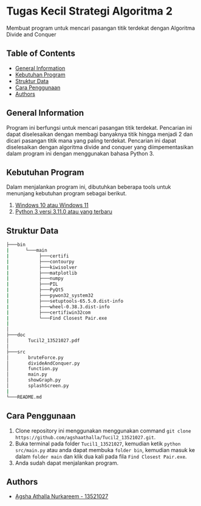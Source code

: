 # Tugas Kecil Strategi Algoritma 2

Membuat program untuk mencari pasangan titik terdekat dengan Algoritma Divide and Conquer

## Table of Contents

* [General Information](#general-information)
* [Kebutuhan Program](#requirement-program)
* [Struktur Data](#struktur-data)
* [Cara Penggunaan](#cara-penggunaan)
* [Authors](#authors)

## General Information

Program ini berfungsi untuk mencari pasangan titik terdekat. Pencarian ini dapat diselesaikan dengan membagi banyaknya titik hingga menjadi 2 dan dicari pasangan titik mana yang paling terdekat. Pencarian ini dapat diselesaikan dengan algoritma divide and conquer yang diimpementasikan dalam program ini dengan menggunakan bahasa Python 3.

## Kebutuhan Program

Dalam menjalankan program ini, dibutuhkan beberapa tools untuk menunjang kebutuhan program sebagai berikut.

1. [Windows 10 atau Windows 11](https://www.microsoft.com/software-download/windows11)
2. [Python 3 versi 3.11.0 atau yang terbaru](https://www.python.org/downloads/)

## Struktur Data

```bash
├───bin
|      └───main
|      		├───certifi
|      		├───contourpy
|      		├───kiwisolver
|      		├───matplotlib
|      		├───numpy
|      		├───PIL
|      		├───PyQt5
|      		├───pywon32_system32
|      		├───setuptools-65.5.0.dist-info
|      		├───wheel-0.38.3.dist-info
|      		├───certifiwin32com
|      		└───Find Closest Pair.exe
|
│
├───doc
│       Tucil2_13521027.pdf
│
├───src
│       bruteForce.py
│       divideAndConquer.py
│       function.py
│       main.py
│       showGraph.py
│       splashScreen.py
|
└───README.md

```

## Cara Penggunaan

1. Clone repository ini menggunakan menggunakan command `git clone https://github.com/agshaathalla/Tucil2_13521027.git`.
2. Buka terminal pada folder `Tucil1_13521027`, kemudian ketik `python src/main.py` atau anda dapat membuka `folder bin`, kemudian masuk ke dalam `folder main` dan klik dua kali pada fila `Find Closest Pair.exe`.
3. Anda sudah dapat menjalankan program.

## Authors

* [Agsha Athalla Nurkareem - 13521027](https://github.com/agshaathalla)
